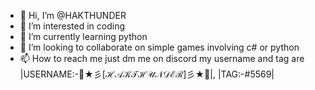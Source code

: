- 👋 Hi, I’m @HAKTHUNDER
- 👀 I’m interested in coding 
- 🌱 I’m currently learning python
- 💞️ I’m looking to collaborate on simple games involving c# or python
- 📫 How to reach me just dm me on discord my username and tag are |USERNAME:-🎩★彡[ℋ𝒜𝒦𝒯ℋ𝒰𝒩𝒟ℰℛ]彡★🎩|, |TAG:-#5569|

<!---
HAKTHUNDER/HAKTHUNDER is a ✨ special ✨ repository because its `README.md` (this file) appears on your GitHub profile.
You can click the Preview link to take a look at your changes.
--->
